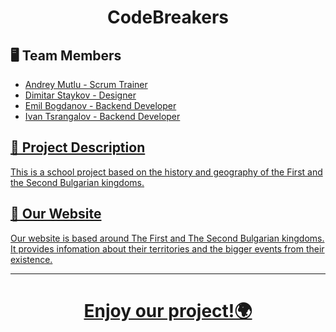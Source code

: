 <h1 align="center">CodeBreakers</h1>

<h2>🖥️ Team Members</h2>
<ul>
  <li><a href="https://github.com/AAMutlu20%22%3E"</a> Andrey Mutlu - Scrum Trainer</li>
  <li><a href="https://github.com/DDStaykov20%22%3EDimitar"</a>Dimitar Staykov - Designer</li>
  <li><a href="https://github.com/ESBogdanov20%22%3E"</a>Emil Bogdanov - Backend Developer</li>
  <li><a href="https://github.com/IATsrangalov20%22%3E"</a>Ivan Tsrangalov - Backend Developer</li>
</ul>

<h2>📖 Project Description</h2>
This is a school project based on the history and geography of the First and the Second
Bulgarian kingdoms.

<h2>📖 Our Website</h2>
Our website is based around The First and The Second Bulgarian kingdoms. It provides
infomation about their territories and the bigger events from their existence.

<hr>

<h1 align="center">

Enjoy our project!🌍

</h1>
